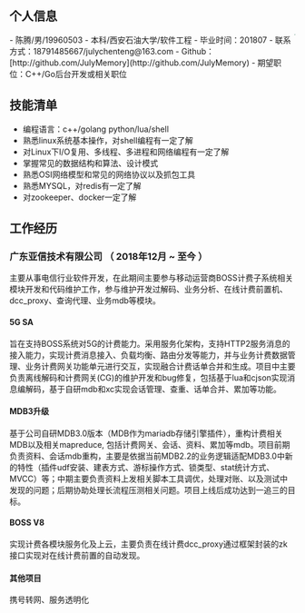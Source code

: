 ## 个人信息

 <div style="float: right;">
 <img align="right" src="G:\BaiduNetdiskDownload\IMG_8824.jpg" style="zoom:13%;" />
 </div>
 -  陈腾/男/19960503
 - 本科/西安石油大学/软件工程
 - 毕业时间：201807
 - 联系方式：18791485667/julychenteng@163.com
 - Github：[http://github.com/JulyMemory](http://github.com/JulyMemory)
 - 期望职位：C++/Go后台开发或相关职位

## 技能清单

- 编程语言：c++/golang	python/lua/shell
- 熟悉linux系统基本操作，对shell编程有一定了解
- 对Linux下I/O复用、多线程、多进程和网络编程有一定了解
- 掌握常见的数据结构和算法、设计模式
- 熟悉OSI网络模型和常见的网络协议以及抓包工具
- 熟悉MYSQL，对redis有一定了解
- 对zookeeper、docker一定了解

## 工作经历

### 广东亚信技术有限公司 （ 2018年12月 ~ 至今 ）				

主要从事电信行业软件开发，在此期间主要参与移动运营商BOSS计费子系统相关模块开发和代码维护工作，参与维护开发过解码、业务分析、在线计费前置机、dcc_proxy、查询代理、业务mdb等模块。

#### 5G SA

旨在支持BOSS系统对5G的计费能力。采用服务化架构，支持HTTP2服务消息的接入能力，实现计费消息接入、负载均衡、路由分发等能力，并与业务计费数据管理、业务计费网关功能单元进行交互，实现融合计费话单合并和生成。项目中主要负责离线解码和计费网关(CG)的维护开发和bug修复，包括基于lua和cjson实现消息编解码，基于自研mdb和xc实现会话管理、查重、话单合并、累加等功能。

#### MDB3升级 

基于公司自研MDB3.0版本（MDB作为mariadb存储引擎插件），重构计费相关MDB以及相关mapreduce, 包括计费网关、会话、资料、累加等mdb。项目前期负责资料、会话mdb重构，主要是依据当前MDB2.2的业务逻辑适配MDB3.0中新的特性（插件udf安装、建表方式、游标操作方式、锁类型、stat统计方式、MVCC）等；中期主要负责资料上发相关脚本工具调优，处理对账、以及测试中发现的问题；后期协助处理长流程压测相关问题。项目上线后成功达到一追三的目标。

#### BOSS V8

实现计费各模块服务化及上云，主要负责在线计费dcc_proxy通过框架封装的zk接口实现对在线计费前置的自动发现。

#### 其他项目

携号转网、服务透明化